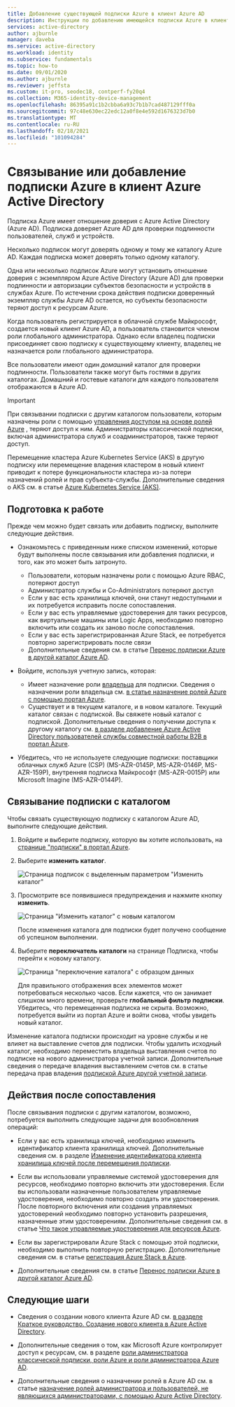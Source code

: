```yaml
---
title: Добавление существующей подписки Azure в клиент Azure AD
description: Инструкции по добавлению имеющейся подписки Azure в клиент Azure Active Directory.
services: active-directory
author: ajburnle
manager: daveba
ms.service: active-directory
ms.workload: identity
ms.subservice: fundamentals
ms.topic: how-to
ms.date: 09/01/2020
ms.author: ajburnle
ms.reviewer: jeffsta
ms.custom: it-pro, seodec18, contperf-fy20q4
ms.collection: M365-identity-device-management
ms.openlocfilehash: 86395a91c1b2cbba6a93c7b1b7cad487129fff0a
ms.sourcegitcommit: 97c48e630ec22edc12a0f8e4e592d1676323d7b0
ms.translationtype: MT
ms.contentlocale: ru-RU
ms.lasthandoff: 02/18/2021
ms.locfileid: "101094284"
---
```

# <a name="associate-or-add-an-azure-subscription-to-your-azure-active-directory-tenant"></a>Связывание или добавление подписки Azure в клиент Azure Active Directory

Подписка Azure имеет отношение доверия с Azure Active Directory (Azure AD). Подписка доверяет Azure AD для проверки подлинности пользователей, служб и устройств.

Несколько подписок могут доверять одному и тому же каталогу Azure AD. Каждая подписка может доверять только одному каталогу.

Одна или несколько подписок Azure могут установить отношение доверия с экземпляром Azure Active Directory (Azure AD) для проверки подлинности и авторизации субъектов безопасности и устройств в службах Azure.  По истечении срока действия подписки доверенный экземпляр службы Azure AD остается, но субъекты безопасности теряют доступ к ресурсам Azure.

Когда пользователь регистрируется в облачной службе Майкрософт, создается новый клиент Azure AD, а пользователь становится членом роли глобального администратора. Однако если владелец подписки присоединяет свою подписку к существующему клиенту, владелец не назначается роли глобального администратора.

Все пользователи имеют один *домашний* каталог для проверки подлинности. Пользователи также могут быть гостями в других каталогах. Домашний и гостевые каталоги для каждого пользователя отображаются в Azure AD.

> [!Important]
> При связывании подписки с другим каталогом пользователи, которым назначены роли с помощью [управления доступом на основе ролей Azure](../../role-based-access-control/role-assignments-portal.md) , теряют доступ к ним. Администраторы классической подписки, включая администратора служб и соадминистраторов, также теряют доступ.
>
> Перемещение кластера Azure Kubernetes Service (AKS) в другую подписку или перемещение владения кластером в новый клиент приводит к потере функциональности кластера из-за потери назначений ролей и прав субъекта-службы. Дополнительные сведения о AKS см. в статье [Azure Kubernetes Service (AKS)](../../aks/index.yml).

## <a name="before-you-begin"></a>Подготовка к работе

Прежде чем можно будет связать или добавить подписку, выполните следующие действия.

- Ознакомьтесь с приведенным ниже списком изменений, которые будут выполнены после связывания или добавления подписки, и того, как это может быть затронуто.

  - Пользователи, которым назначены роли с помощью Azure RBAC, потеряют доступ
  - Администратор службы и Co-Administrators потеряют доступ
  - Если у вас есть хранилища ключей, они станут недоступными и их потребуется исправить после сопоставления.
  - Если у вас есть управляемые удостоверения для таких ресурсов, как виртуальные машины или Logic Apps, необходимо повторно включить или создать их заново после сопоставления.
  - Если у вас есть зарегистрированная Azure Stack, ее потребуется повторно зарегистрировать после связи
  - Дополнительные сведения см. в статье [Перенос подписки Azure в другой каталог Azure AD](../../role-based-access-control/transfer-subscription.md).

- Войдите, используя учетную запись, которая:

  - Имеет назначение роли [владельца](../../role-based-access-control/built-in-roles.md#owner) для подписки. Сведения о назначении роли владельца см. [в статье назначение ролей Azure с помощью портал Azure](../../role-based-access-control/role-assignments-portal.md).
  - Существует и в текущем каталоге, и в новом каталоге. Текущий каталог связан с подпиской. Вы свяжете новый каталог с подпиской. Дополнительные сведения о получении доступа к другому каталогу см. [в разделе добавление Azure Active Directory пользователей службы совместной работы B2B в портал Azure](../external-identities/add-users-administrator.md).

- Убедитесь, что не используете следующие подписки: поставщики облачных служб Azure (CSP) (MS-AZR-0145P, MS-AZR-0146P, MS-AZR-159P), внутренняя подписка Майкрософт (MS-AZR-0015P) или Microsoft Imagine (MS-AZR-0144P).

## <a name="associate-a-subscription-to-a-directory"></a>Связывание подписки с каталогом<a name="to-associate-an-existing-subscription-to-your-azure-ad-directory"></a>

Чтобы связать существующую подписку с каталогом Azure AD, выполните следующие действия.

1. Войдите и выберите подписку, которую вы хотите использовать, на [странице "подписки" в портал Azure](https://portal.azure.com/#blade/Microsoft_Azure_Billing/SubscriptionsBlade).

1. Выберите **изменить каталог**.

   ![Страница подписок с выделенным параметром "Изменить каталог"](media/active-directory-how-subscriptions-associated-directory/change-directory-in-azure-subscriptions.png)

1. Просмотрите все появившиеся предупреждения и нажмите кнопку **изменить**.

   ![Страница "Изменить каталог" с новым каталогом](media/active-directory-how-subscriptions-associated-directory/edit-directory-ui.png)

   После изменения каталога для подписки будет получено сообщение об успешном выполнении.

1. Выберите **переключатель каталоги** на странице Подписка, чтобы перейти к новому каталогу.

   ![Страница "переключение каталога" с образцом данных](media/active-directory-how-subscriptions-associated-directory/directory-switcher.png)

   Для правильного отображения всех элементов может потребоваться несколько часов. Если кажется, что он занимает слишком много времени, проверьте **глобальный фильтр подписки**. Убедитесь, что перемещенная подписка не скрыта. Возможно, потребуется выйти из портал Azure и войти снова, чтобы увидеть новый каталог.

Изменение каталога подписки происходит на уровне службы и не влияет на выставление счетов для подписки. Чтобы удалить исходный каталог, необходимо переместить владельца выставления счетов по подписке на нового администратора учетной записи. Дополнительные сведения о передаче владения выставлением счетов см. в статье передача прав владения [подпиской Azure другой учетной записи](../../cost-management-billing/manage/billing-subscription-transfer.md).

## <a name="post-association-steps"></a>Действия после сопоставления

После связывания подписки с другим каталогом, возможно, потребуется выполнить следующие задачи для возобновления операций:

- Если у вас есть хранилища ключей, необходимо изменить идентификатор клиента хранилища ключей. Дополнительные сведения см. в разделе [Изменение идентификатора клиента хранилища ключей после перемещения подписки](../../key-vault/general/move-subscription.md).

- Если вы использовали управляемые системой удостоверения для ресурсов, необходимо повторно включить эти удостоверения. Если вы использовали назначенные пользователем управляемые удостоверения, необходимо повторно создать эти удостоверения. После повторного включения или создания управляемых удостоверений необходимо повторно установить разрешения, назначенные этим удостоверениям. Дополнительные сведения см. в статье [Что такое управляемые удостоверения для ресурсов Azure](../managed-identities-azure-resources/overview.md).

- Если вы зарегистрировали Azure Stack с помощью этой подписки, необходимо выполнить повторную регистрацию. Дополнительные сведения см. в статье [регистрация Azure Stack в Azure](/azure-stack/operator/azure-stack-registration).

- Дополнительные сведения см. в статье [Перенос подписки Azure в другой каталог Azure AD](../../role-based-access-control/transfer-subscription.md).

## <a name="next-steps"></a>Следующие шаги

- Сведения о создании нового клиента Azure AD см. [в разделе Краткое руководство. Создание нового клиента в Azure Active Directory](active-directory-access-create-new-tenant.md).

- Дополнительные сведения о том, как Microsoft Azure контролирует доступ к ресурсам, см. в разделе [роли администратора классической подписки, роли Azure и роли администратора Azure AD](../../role-based-access-control/rbac-and-directory-admin-roles.md).

- Дополнительные сведения о назначении ролей в Azure AD см. в статье [назначение ролей администратора и пользователей, не являющихся администраторами, с помощью Azure Active Directory](active-directory-users-assign-role-azure-portal.md).
